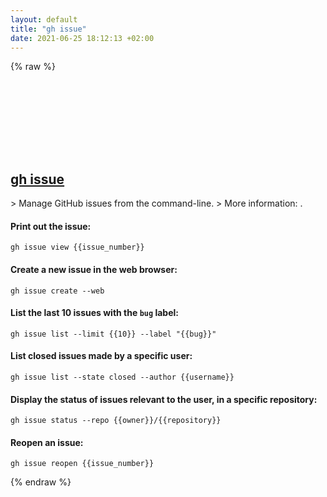 ```yaml
---
layout: default
title: "gh issue"
date: 2021-06-25 18:12:13 +02:00
---
```

{% raw %}
<h2 id="gh-issue">
  <a href="/en/common/gh-issue.html">gh issue</a> <a href="#gh-issue"><svg class="icon">
    <use href="/assets/images/unicode_sprite.svg#link" />
  </svg></a>
</h2>
> Manage GitHub issues from the command-line.
> More information: <https://cli.github.com/manual/gh_issue>.

#### Print out the issue:
```shell
gh issue view {{issue_number}}
```
#### Create a new issue in the web browser:
```shell
gh issue create --web
```
#### List the last 10 issues with the `bug` label:
```shell
gh issue list --limit {{10}} --label "{{bug}}"
```
#### List closed issues made by a specific user:
```shell
gh issue list --state closed --author {{username}}
```
#### Display the status of issues relevant to the user, in a specific repository:
```shell
gh issue status --repo {{owner}}/{{repository}}
```
#### Reopen an issue:
```shell
gh issue reopen {{issue_number}}
```
{% endraw %}